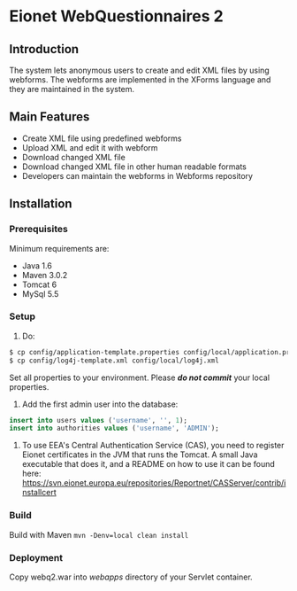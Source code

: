 Eionet WebQuestionnaires 2
==========================

Introduction
------------
The system lets anonymous users to create and edit XML files by using webforms. 
The webforms are implemented in the XForms language and they are maintained in the system.

Main Features
-------------
* Create XML file using predefined webforms
* Upload XML and edit it with webform
* Download changed XML file
* Download changed XML file in other human readable formats
* Developers can maintain the webforms in Webforms repository

Installation
------------

### Prerequisites

Minimum requirements are:
* Java 1.6
* Maven 3.0.2
* Tomcat 6
* MySql 5.5

### Setup

1. Do:
```sh
$ cp config/application-template.properties config/local/application.properties
$ cp config/log4j-template.xml config/local/log4j.xml
```
Set all properties to your environment.
Please _**do not commit**_ your local properties.

1. Add the first admin user into the database:
```sql
insert into users values ('username', '', 1);
insert into authorities values ('username', 'ADMIN');
```

1. To use EEA's Central Authentication Service (CAS), you need to register Eionet certificates in the JVM that runs the Tomcat. A small Java executable that does it, and a README on how to use it can be found here: https://svn.eionet.europa.eu/repositories/Reportnet/CASServer/contrib/installcert

### Build

Build with Maven `mvn -Denv=local clean install`

### Deployment

Copy webq2.war into _webapps_ directory of your Servlet container.
